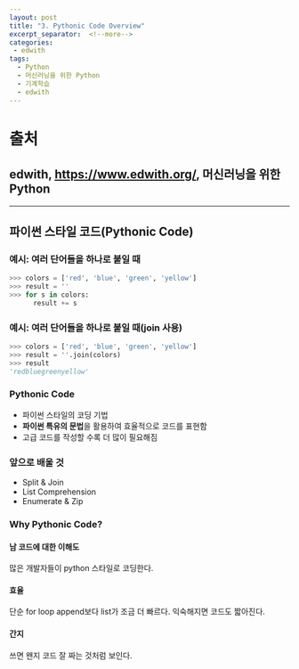 ```yaml
---
layout: post
title: "3. Pythonic Code Overview"
excerpt_separator:  <!--more-->
categories:
 - edwith
tags:
  - Python
  - 머신러닝을 위한 Python
  - 기계학습
  - edwith
---
```


# 출처

## edwith, <https://www.edwith.org/>, 머신러닝을 위한 Python

---

<!--more-->

## 파이썬 스타일 코드(Pythonic Code)

### 예시: 여러 단어들을 하나로 붙일 때

```python
>>> colors = ['red', 'blue', 'green', 'yellow']
>>> result = ''
>>> for s in colors:
      result += s
```

### 예시: 여러 단어들을 하나로 붙일 때(join 사용)

```python
>>> colors = ['red', 'blue', 'green', 'yellow']
>>> result = ''.join(colors)
>>> result
'redbluegreenyellow'
```

### Pythonic Code

* 파이썬 스타일의 코딩 기법
* **파이썬 특유의 문법**을 활용하여 효율적으로 코드를 표현함
* 고급 코드를 작성할 수록 더 많이 필요해짐

### 앞으로 배울 것

* Split & Join
* List Comprehension
* Enumerate & Zip

### Why Pythonic Code?

#### 남 코드에 대한 이해도

많은 개발자들이 python 스타일로 코딩한다.

#### 효율

단순 for loop append보다 list가 조금 더 빠르다.
익숙해지면 코드도 짧아진다.

#### 간지

쓰면 왠지 코드 잘 짜는 것처럼 보인다.